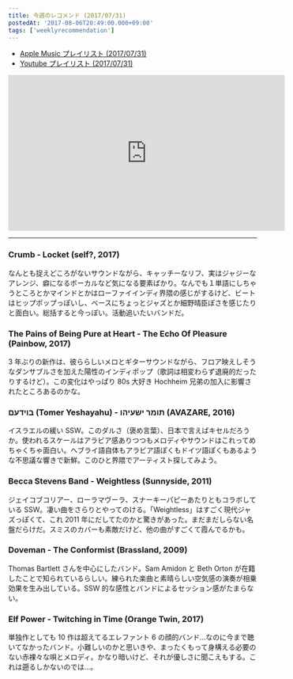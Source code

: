 ```yaml
---
title: 今週のレコメンド (2017/07/31)
postedAt: '2017-08-06T20:49:00.000+09:00'
tags: ['weeklyrecommendation']
---
```


- [Apple Music プレイリスト (2017/07/31)](https://itunes.apple.com/jp/playlist/%E4%BB%8A%E9%80%B1%E3%81%AE%E3%83%AC%E3%82%B3%E3%83%A1%E3%83%B3%E3%83%89-2017-07-31/idpl.u-MDAWdy6s4eRDmj)
- [Youtube プレイリスト (2017/07/31)](https://www.youtube.com/playlist?list=PLegnWsUgQayd4TvV1ege0Aj-oef-KHu4A)
<iframe width="560" height="315" src="https://www.youtube.com/embed/videoseries?list=PLegnWsUgQayd4TvV1ege0Aj-oef-KHu4A" frameborder="0" allowfullscreen=""></iframe>

---

### Crumb - Locket (self?, 2017)

なんとも捉えどころがないサウンドながら、キャッチーなリフ、実はジャジーなアレンジ、癖になるボーカルなど気になる要素ばかり。なんでも１単語にしちゃうところとかマインドとかはローファイインディ界隈の感じがするけど、ビートはヒップポップっぽいし、ベースにちょっとジャズとか細野晴臣ぽさを感じたりと面白い。総括すると今っぽい。活動追いたいバンドだ。

### The Pains of Being Pure at Heart - The Echo Of Pleasure (Painbow, 2017)

3 年ぶりの新作は、彼ららしいメロとギターサウンドながら、フロア映えしそうなダンサブルさを加えた陽性のインディポップ（歌詞は相変わらず退廃的だったりするけど）。この変化はやっぱり 80s 大好き Hochheim 兄弟の加入に影響されたところあるのかな。

### בוידעם (Tomer Yeshayahu) - תומר ישעיהו (AVAZARE, 2016)

イスラエルの緩い SSW。このダルさ（褒め言葉）、日本で言えばキセルだろうか。使われるスケールはアラビア感ありつつもメロディやサウンドはこれってめちゃくちゃ面白い。ヘブライ語自体もアラビア語ぽくもドイツ語ぽくもあるような不思議な響きで新鮮。このひと界隈でアーティスト探してみよう。

### Becca Stevens Band - Weightless (Sunnyside, 2011)

ジェイコブコリアー、ローラマヴーラ、スナーキーパピーあたりともコラボしている SSW。凄い曲をさらりとやってのける。「Weightless」はすごく現代ジャズっぽくて、これ 2011 年にだしてたのかと驚きがあった。まだまだしらない名盤だらけだ。スミスのカバーも素敵だけど、他の曲がすごくて霞んでるかも。

### Doveman - The Conformist (Brassland, 2009)

Thomas Bartlett さんを中心にしたバンド。Sam Amidon と Beth Orton が在籍したことで知られているらしい。練られた楽曲と素晴らしい空気感の演奏が相乗効果を生み出している。SSW 的な感性とバンドによるセッション感がたまらない。

### Elf Power - Twitching in Time (Orange Twin, 2017)

単独作としても 10 作は超えてるエレファント 6 の顔的バンド…なのに今まで聴いてなかったバンド。小難しいのかと思いきや、まったくもって身構える必要のない赤裸々な唄とメロディ。かなり暗いけど、それが優しさに聞こえもする。これは遡るしかないのでは…。

